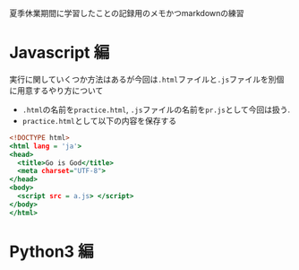 夏季休業期間に学習したことの記録用のメモかつmarkdownの練習

# Javascript 編

実行に関していくつか方法はあるが今回は`.html`ファイルと`.js`ファイルを別個に用意するやり方について


- `.html`の名前を`practice.html`, `.js`ファイルの名前を`pr.js`として今回は扱う.
- `practice.html`として以下の内容を保存する

``` html:practice.html
<!DOCTYPE html>
<html lang = 'ja'>
<head>
  <title>Go is God</title>
  <meta charset="UTF-8">
</head>
<body>
  <script src = a.js> </script>
</body>
</html>
```

# Python3 編
